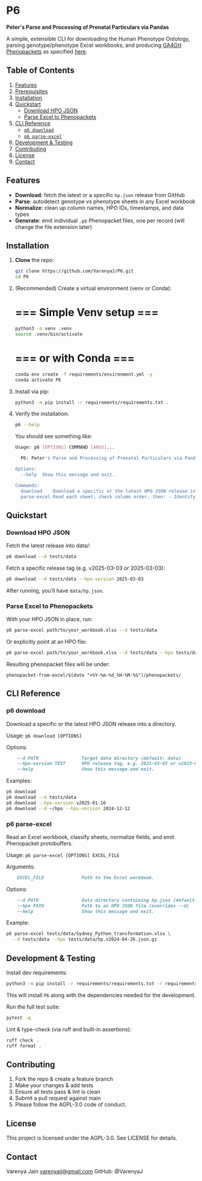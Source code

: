 # P6
**Peter's Parse and Processing of Prenatal Particulars via Pandas**

A simple, extensible CLI for downloading the Human Phenotype Ontology, parsing genotype/phenotype Excel workbooks, and producing [GA4GH Phenopackets](https://phenopacket-schema.readthedocs.io/en/latest/schema.html#version-2-0) as specified [here](https://phenopacket-schema.readthedocs.io/_/downloads/en/stable/pdf/).

## Table of Contents

1. [Features](#features)  
2. [Prerequisites](#prerequisites)  
3. [Installation](#installation)  
4. [Quickstart](#quickstart)  
   - [Download HPO JSON](#download-hpo-json)  
   - [Parse Excel to Phenopackets](#parse-excel-to-phenopackets)  
5. [CLI Reference](#cli-reference)  
   - [`p6 download`](#p6-download)  
   - [`p6 parse-excel`](#p6-parse-excel)  
6. [Development & Testing](#development--testing)  
7. [Contributing](#contributing)  
8. [License](#license)  
9. [Contact](#contact)

## Features

- **Download**: fetch the latest or a specific `hp.json` release from GitHub  
- **Parse**: autodetect genotype vs phenotype sheets in any Excel workbook  
- **Normalize**: clean up column names, HPO IDs, timestamps, and data types  
- **Generate**: emit individual `.pb` Phenopacket files, one per record (will change the file extension later)

## Installation

1.  **Clone** the repo:  
    ```bash
    git clone https://github.com/VarenyaJ/P6.git
    cd P6
    ```

2.  (Recommended) Create a virtual environment (venv or Conda):
    # === Simple Venv setup ===
    ```bash
    python3 -m venv .venv
    source .venv/bin/activate
    ```
    # === or with Conda ===
    ```bash
    conda env create -f requirements/environment.yml -y
    conda activate P6
    ```

3.  Install via pip:
    ```bash
    python3 -m pip install -r requirements/requirements.txt .
    ```

4.  Verify the installation:
    ```bash
    p6 --help
    ```
    
    You should see something like:
    ```bash
    Usage: p6 [OPTIONS] COMMAND [ARGS]...
    
      P6: Peter's Parse and Processing of Prenatal Particulars via Pandas.
    
    Options:
      --help  Show this message and exit.
    
    Commands:
      download    Download a specific or the latest HPO JSON release into...
      parse-excel Read each sheet, check column order, then: - Identify as a...
    ```

## Quickstart

### Download HPO JSON

Fetch the latest release into data/:
```bash
p6 download --d tests/data
```

Fetch a specific release tag (e.g. v2025-03-03 or 2025-03-03):
```bash
p6 download --d tests/data --hpo-version 2025-03-03
```

After running, you’ll have `data/hp.json`.

### Parse Excel to Phenopackets

With your HPO JSON in place, run:
```bash
p6 parse-excel path/to/your_workbook.xlsx --d tests/data
```

Or explicitly point at an HPO file:
```bash
p6 parse-excel path/to/your_workbook.xlsx --d tests/data --hpo tests/data/hp.json
```

Resulting phenopacket files will be under:
```plaintext
phenopacket-from-excel/$(date "+%Y-%m-%d_%H-%M-%S")/phenopackets/
```

## CLI Reference

### p6 download

Download a specific or the latest HPO JSON release into a directory.

Usage: `p6 download [OPTIONS]`

Options:
```markdown
    --d PATH                Target data directory (default: data)
    --hpo-version TEXT      HPO release tag, e.g. 2025-03-03 or v2025-03-03
    --help                  Show this message and exit.
```

Examples:
```bash
p6 download
p6 download --d tests/data
p6 download --hpo-version v2025-01-16
p6 download --d ~/hpo --hpo-version 2024-12-12
```

### p6 parse-excel

Read an Excel workbook, classify sheets, normalize fields, and emit Phenopacket protobuffers.

Usage: `p6 parse-excel [OPTIONS] EXCEL_FILE`

Arguments:
```markdown
    EXCEL_FILE              Path to the Excel workbook.
```

Options:
```markdown
    --d PATH                Data directory containing hp.json (default: data)
    --hpo PATH              Path to an HPO JSON file (overrides --d)
    --help                  Show this message and exit.
```

Example:
```bash
p6 parse-excel tests/data/Sydney_Python_transformation.xlsx \
  --d tests/data --hpo tests/data/hp.v2024-04-26.json.gz
```

## Development & Testing

Install dev requirements:
```bash
python3 -m pip install -r requirements/requirements.txt -r requirements/requirements_test.txt .
```
This will install `P6` along with the dependencies needed for the development.

Run the full test suite:
```bash
pytest -q
```

Lint & type-check (via ruff and built-in assertions):
```bash
ruff check .
ruff format .
```

## Contributing

1. Fork the repo & create a feature branch
2. Make your changes & add tests
3. Ensure all tests pass & lint is clean
4. Submit a pull request against main
5. Please follow the AGPL-3.0 code of conduct.

## License

This project is licensed under the AGPL-3.0. See LICENSE for details.

## Contact

Varenya Jain
varenyajj@gmail.com
GitHub: @VarenyaJ
